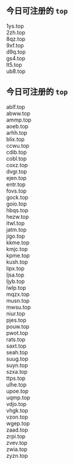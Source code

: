 
## 今日可注册的 `top`
>
1ys.top   
2zh.top   
8qz.top   
9xf.top   
d9q.top   
gs4.top   
lt5.top   
ub8.top   


## 今日可注册的 `top`
>
ablf.top   
abww.top   
ammp.top   
aoeb.top   
arhh.top   
blix.top   
ccwu.top   
cdib.top   
cobl.top   
coxz.top   
dvgr.top   
ejen.top   
entr.top   
fovs.top   
gock.top   
goio.top   
hbqs.top   
hezw.top   
itwl.top   
jatm.top   
jigo.top   
kkme.top   
kmjc.top   
kpme.top   
kush.top   
lipx.top   
ljsa.top   
ljyb.top   
lwlp.top   
mqzx.top   
musn.top   
mwsu.top   
niur.top   
pjes.top   
pouw.top   
pwot.top   
rats.top   
saxt.top   
seah.top   
suug.top   
suyn.top   
szxa.top   
ttps.top   
ulhe.top   
upoe.top   
uqmp.top   
vdjo.top   
vhgk.top   
vzon.top   
wgep.top   
zaad.top   
zrpi.top   
zvev.top   
zwia.top   
zyzn.top   

